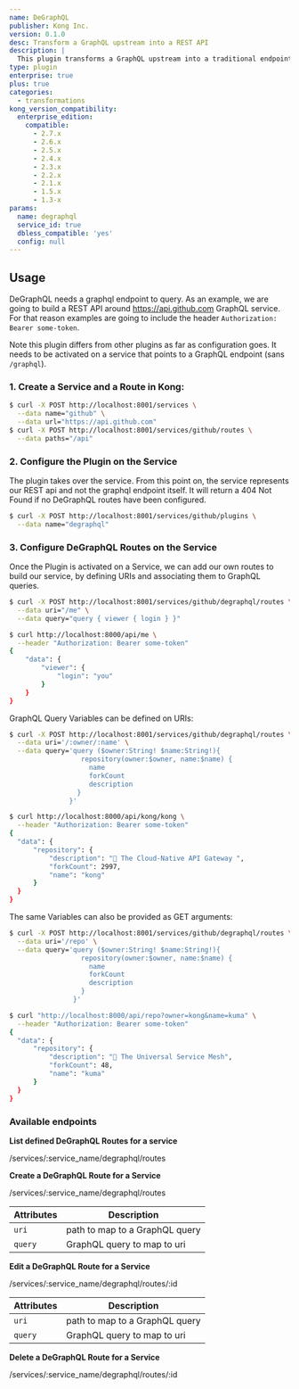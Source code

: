 ```yaml
---
name: DeGraphQL
publisher: Kong Inc.
version: 0.1.0
desc: Transform a GraphQL upstream into a REST API
description: |
  This plugin transforms a GraphQL upstream into a traditional endpoint by mapping URIs into GraphQL queries.
type: plugin
enterprise: true
plus: true
categories:
  - transformations
kong_version_compatibility:
  enterprise_edition:
    compatible:
      - 2.7.x
      - 2.6.x
      - 2.5.x
      - 2.4.x
      - 2.3.x
      - 2.2.x
      - 2.1.x
      - 1.5.x
      - 1.3-x
params:
  name: degraphql
  service_id: true
  dbless_compatible: 'yes'
  config: null
---
```

## Usage

DeGraphQL needs a graphql endpoint to query. As an example, we are going to
build a REST API around https://api.github.com GraphQL service. For that reason
examples are going to include the header `Authorization: Bearer some-token`.

Note this plugin differs from other plugins as far as configuration goes. It
needs to be activated on a service that points to a GraphQL endpoint
(sans `/graphql`).

### 1. Create a Service and a Route in Kong:

  ```bash
  $ curl -X POST http://localhost:8001/services \
    --data name="github" \
    --data url="https://api.github.com"
  $ curl -X POST http://localhost:8001/services/github/routes \
    --data paths="/api"
  ```

### 2. Configure the Plugin on the Service

The plugin takes over the service. From this point on, the service represents
our REST api and not the graphql endpoint itself. It will return a 404 Not Found
if no DeGraphQL routes have been configured.

  ```bash
  $ curl -X POST http://localhost:8001/services/github/plugins \
    --data name="degraphql"
  ```

### 3. Configure DeGraphQL Routes on the Service

Once the Plugin is activated on a Service, we can add our own routes to build
our service, by defining URIs and associating them to GraphQL queries.

  ```bash
  $ curl -X POST http://localhost:8001/services/github/degraphql/routes \
    --data uri="/me" \
    --data query="query { viewer { login } }"

  $ curl http://localhost:8000/api/me \
    --header "Authorization: Bearer some-token"
  {
      "data": {
          "viewer": {
              "login": "you"
          }
      }
  }
  ```

GraphQL Query Variables can be defined on URIs:

  ```bash
  $ curl -X POST http://localhost:8001/services/github/degraphql/routes \
    --data uri='/:owner/:name' \
    --data query='query ($owner:String! $name:String!){
                    repository(owner:$owner, name:$name) {
                      name
                      forkCount
                      description
                   }
                 }'

  $ curl http://localhost:8000/api/kong/kong \
    --header "Authorization: Bearer some-token"
  {
    "data": {
        "repository": {
            "description": "🦍 The Cloud-Native API Gateway ",
            "forkCount": 2997,
            "name": "kong"
        }
    }
  }
  ```

The same Variables can also be provided as GET arguments:

  ```bash
  $ curl -X POST http://localhost:8001/services/github/degraphql/routes \
    --data uri='/repo' \
    --data query='query ($owner:String! $name:String!){
                    repository(owner:$owner, name:$name) {
                      name
                      forkCount
                      description
                    }
                  }'

  $ curl "http://localhost:8000/api/repo?owner=kong&name=kuma" \
    --header "Authorization: Bearer some-token"
  {
    "data": {
        "repository": {
            "description": "🐻 The Universal Service Mesh",
            "forkCount": 48,
            "name": "kuma"
        }
    }
  }
  ```

### Available endpoints

**List defined DeGraphQL Routes for a service**

<div class="endpoint get">/services/:service_name/degraphql/routes</div>

**Create a DeGraphQL Route for a Service**

<div class="endpoint post">/services/:service_name/degraphql/routes</div>

| Attributes | Description
| -------------- | -------
|`uri` | path to map to a GraphQL query
|`query` | GraphQL query to map to uri

**Edit a DeGraphQL Route for a Service**

<div class="endpoint patch">/services/:service_name/degraphql/routes/:id</div>

| Attributes | Description
| -------------- | -------
|`uri` | path to map to a GraphQL query
|`query` | GraphQL query to map to uri


**Delete a DeGraphQL Route for a Service**

<div class="endpoint delete">/services/:service_name/degraphql/routes/:id</div>
